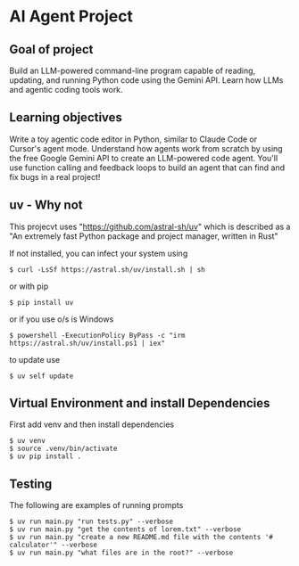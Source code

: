 # AI Agent Project 

## Goal of project

Build an LLM-powered command-line program capable of reading, updating, and running Python code using the Gemini API. Learn how LLMs and agentic coding tools work.

## Learning objectives

Write a toy agentic code editor in Python, similar to Claude Code or Cursor's agent mode. Understand how agents work from scratch by using the free Google Gemini API to create an LLM-powered code agent. You'll use function calling and feedback loops to build an agent that can find and fix bugs in a real project!

## uv - Why not

This projecvt uses "https://github.com/astral-sh/uv"
which is described as a "An extremely fast Python package and project manager, written in Rust"

If not installed, you can infect your system using

```shell
$ curl -LsSf https://astral.sh/uv/install.sh | sh
```

or with pip
```shell
$ pip install uv
```

or if you use o/s is Windows
```shell
$ powershell -ExecutionPolicy ByPass -c "irm https://astral.sh/uv/install.ps1 | iex"
```

to update use
```shell
$ uv self update
```
## Virtual Environment and install Dependencies

First add venv and then install dependencies

```shell
$ uv venv
$ source .venv/bin/activate
$ uv pip install .
```

## Testing

The following are examples of running prompts

```shell
$ uv run main.py "run tests.py" --verbose
$ uv run main.py "get the contents of lorem.txt" --verbose
$ uv run main.py "create a new README.md file with the contents '# calculator'" --verbose
$ uv run main.py "what files are in the root?" --verbose
```
